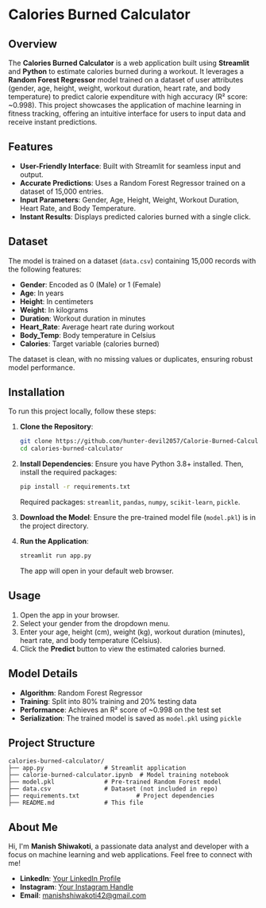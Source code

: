# **Calories Burned Calculator**

## Overview
The **Calories Burned Calculator** is a web application built using **Streamlit** and **Python** to estimate calories burned during a workout. It leverages a **Random Forest Regressor** model trained on a dataset of user attributes (gender, age, height, weight, workout duration, heart rate, and body temperature) to predict calorie expenditure with high accuracy (R² score: ~0.998). This project showcases the application of machine learning in fitness tracking, offering an intuitive interface for users to input data and receive instant predictions.

## Features
- **User-Friendly Interface**: Built with Streamlit for seamless input and output.
- **Accurate Predictions**: Uses a Random Forest Regressor trained on a dataset of 15,000 entries.
- **Input Parameters**: Gender, Age, Height, Weight, Workout Duration, Heart Rate, and Body Temperature.
- **Instant Results**: Displays predicted calories burned with a single click.

## Dataset
The model is trained on a dataset (`data.csv`) containing 15,000 records with the following features:
- **Gender**: Encoded as 0 (Male) or 1 (Female)
- **Age**: In years
- **Height**: In centimeters
- **Weight**: In kilograms
- **Duration**: Workout duration in minutes
- **Heart_Rate**: Average heart rate during workout
- **Body_Temp**: Body temperature in Celsius
- **Calories**: Target variable (calories burned)

The dataset is clean, with no missing values or duplicates, ensuring robust model performance.

## Installation
To run this project locally, follow these steps:

1. **Clone the Repository**:
   ```bash
   git clone https://github.com/hunter-devil2057/Calorie-Burned-Calculator.git
   cd calories-burned-calculator
   ```

2. **Install Dependencies**:
   Ensure you have Python 3.8+ installed. Then, install the required packages:
   ```bash
   pip install -r requirements.txt
   ```
   Required packages: `streamlit`, `pandas`, `numpy`, `scikit-learn`, `pickle`.

3. **Download the Model**:
   Ensure the pre-trained model file (`model.pkl`) is in the project directory.

4. **Run the Application**:
   ```bash
   streamlit run app.py
   ```
   The app will open in your default web browser.

## Usage
1. Open the app in your browser.
2. Select your gender from the dropdown menu.
3. Enter your age, height (cm), weight (kg), workout duration (minutes), heart rate, and body temperature (Celsius).
4. Click the **Predict** button to view the estimated calories burned.

## Model Details
- **Algorithm**: Random Forest Regressor
- **Training**: Split into 80% training and 20% testing data
- **Performance**: Achieves an R² score of ~0.998 on the test set
- **Serialization**: The trained model is saved as `model.pkl` using `pickle`

## Project Structure
```
calories-burned-calculator/
├── app.py                 # Streamlit application
├── calorie-burned-calculator.ipynb  # Model training notebook
├── model.pkl              # Pre-trained Random Forest model
├── data.csv               # Dataset (not included in repo)
├── requirements.txt                # Project dependencies
├── README.md              # This file
```

## About Me
Hi, I'm **Manish Shiwakoti**, a passionate data analyst and developer with a focus on machine learning and web applications. Feel free to connect with me!

- **LinkedIn**: [Your LinkedIn Profile](https://www.linkedin.com/in/manish-shiwakoti-01721b260/)
- **Instagram**: [Your Instagram Handle](https://www.instagram.com/manish.shiwakoti/)
- **Email**: [manishshiwakoti42@gmail.com](mailto:manishshiwakoti42@gmail.com)